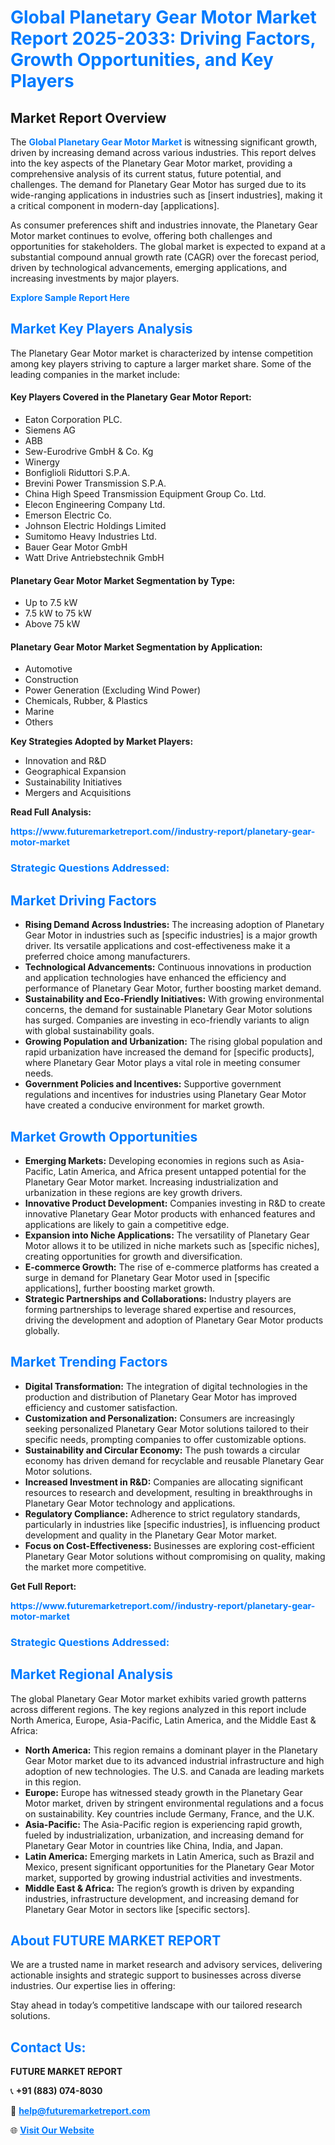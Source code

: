 <h1 style="color: #007BFF;">Global Planetary Gear Motor Market Report 2025-2033: Driving Factors, Growth Opportunities, and Key Players</h1>

<section id="overview">
<h2>Market Report Overview</h2>
<p>The <a href="https://www.futuremarketreport.com//industry-report/planetary-gear-motor-market" style="color: #007BFF; text-decoration: none;"><strong>Global Planetary Gear Motor Market</strong></a> is witnessing significant growth, driven by increasing demand across various industries. This report delves into the key aspects of the Planetary Gear Motor market, providing a comprehensive analysis of its current status, future potential, and challenges. The demand for Planetary Gear Motor has surged due to its wide-ranging applications in industries such as [insert industries], making it a critical component in modern-day [applications].</p>
<p>As consumer preferences shift and industries innovate, the Planetary Gear Motor market continues to evolve, offering both challenges and opportunities for stakeholders. The global market is expected to expand at a substantial compound annual growth rate (CAGR) over the forecast period, driven by technological advancements, emerging applications, and increasing investments by major players.</p>
</section>

<section id="overview">
<p><a href="https://www.futuremarketreport.com//request-sample/reportId=53951" style="color: #007BFF; text-decoration: none;"><strong>Explore Sample Report Here</strong></a></p>
</section>

<section id="key-players">
<h2 style="color: #007BFF;">Market Key Players Analysis</h2>
<p>The Planetary Gear Motor market is characterized by intense competition among key players striving to capture a larger market share. Some of the leading companies in the market include:</p>
<h4>Key Players Covered in the Planetary Gear Motor Report:</h4>
<ul><li>Eaton Corporation PLC.</li><li>Siemens AG</li><li>ABB</li><li>Sew-Eurodrive GmbH &amp; Co. Kg</li><li>Winergy</li><li>Bonfiglioli Riduttori S.P.A.</li><li>Brevini Power Transmission S.P.A.</li><li>China High Speed Transmission Equipment Group Co. Ltd.</li><li>Elecon Engineering Company Ltd.</li><li>Emerson Electric Co.</li><li>Johnson Electric Holdings Limited</li><li>Sumitomo Heavy Industries Ltd.</li><li>Bauer Gear Motor GmbH</li><li>Watt Drive Antriebstechnik GmbH</li></ul>
<h4>Planetary Gear Motor Market Segmentation by Type:</h4>
<ul><li>Up to 7.5 kW</li><li>7.5 kW to 75 kW</li><li>Above 75 kW</li></ul>

<h4>Planetary Gear Motor Market Segmentation by Application:</h4>
<ul><li>Automotive</li><li>Construction</li><li>Power Generation (Excluding Wind Power)</li><li>Chemicals, Rubber, &amp; Plastics</li><li>Marine</li><li>Others</li></ul>
<p><strong>Key Strategies Adopted by Market Players:</strong></p>
<ul>
<li>Innovation and R&D</li>
<li>Geographical Expansion</li>
<li>Sustainability Initiatives</li>
<li>Mergers and Acquisitions</li>
</ul>
</section>

<section>
<p><strong>Read Full Analysis: </strong></p><a href="https://www.futuremarketreport.com//industry-report/planetary-gear-motor-market" style="color: #007BFF; text-decoration: none;"><strong>https://www.futuremarketreport.com//industry-report/planetary-gear-motor-market</strong></a>
<h3 style="color: #007BFF;">Strategic Questions Addressed:</h3>
</section>

<section id="driving-factors">
<h2 style="color: #007BFF;">Market Driving Factors</h2>
<ul>
<li><strong>Rising Demand Across Industries:</strong> The increasing adoption of Planetary Gear Motor in industries such as [specific industries] is a major growth driver. Its versatile applications and cost-effectiveness make it a preferred choice among manufacturers.</li>
<li><strong>Technological Advancements:</strong> Continuous innovations in production and application technologies have enhanced the efficiency and performance of Planetary Gear Motor, further boosting market demand.</li>
<li><strong>Sustainability and Eco-Friendly Initiatives:</strong> With growing environmental concerns, the demand for sustainable Planetary Gear Motor solutions has surged. Companies are investing in eco-friendly variants to align with global sustainability goals.</li>
<li><strong>Growing Population and Urbanization:</strong> The rising global population and rapid urbanization have increased the demand for [specific products], where Planetary Gear Motor plays a vital role in meeting consumer needs.</li>
<li><strong>Government Policies and Incentives:</strong> Supportive government regulations and incentives for industries using Planetary Gear Motor have created a conducive environment for market growth.</li>
</ul>
</section>

<section id="growth-opportunities">
<h2 style="color: #007BFF;">Market Growth Opportunities</h2>
<ul>
<li><strong>Emerging Markets:</strong> Developing economies in regions such as Asia-Pacific, Latin America, and Africa present untapped potential for the Planetary Gear Motor market. Increasing industrialization and urbanization in these regions are key growth drivers.</li>
<li><strong>Innovative Product Development:</strong> Companies investing in R&D to create innovative Planetary Gear Motor products with enhanced features and applications are likely to gain a competitive edge.</li>
<li><strong>Expansion into Niche Applications:</strong> The versatility of Planetary Gear Motor allows it to be utilized in niche markets such as [specific niches], creating opportunities for growth and diversification.</li>
<li><strong>E-commerce Growth:</strong> The rise of e-commerce platforms has created a surge in demand for Planetary Gear Motor used in [specific applications], further boosting market growth.</li>
<li><strong>Strategic Partnerships and Collaborations:</strong> Industry players are forming partnerships to leverage shared expertise and resources, driving the development and adoption of Planetary Gear Motor products globally.</li>
</ul>
</section>

<section id="trending-factors">
<h2 style="color: #007BFF;">Market Trending Factors</h2>
<ul>
<li><strong>Digital Transformation:</strong> The integration of digital technologies in the production and distribution of Planetary Gear Motor has improved efficiency and customer satisfaction.</li>
<li><strong>Customization and Personalization:</strong> Consumers are increasingly seeking personalized Planetary Gear Motor solutions tailored to their specific needs, prompting companies to offer customizable options.</li>
<li><strong>Sustainability and Circular Economy:</strong> The push towards a circular economy has driven demand for recyclable and reusable Planetary Gear Motor solutions.</li>
<li><strong>Increased Investment in R&D:</strong> Companies are allocating significant resources to research and development, resulting in breakthroughs in Planetary Gear Motor technology and applications.</li>
<li><strong>Regulatory Compliance:</strong> Adherence to strict regulatory standards, particularly in industries like [specific industries], is influencing product development and quality in the Planetary Gear Motor market.</li>
<li><strong>Focus on Cost-Effectiveness:</strong> Businesses are exploring cost-efficient Planetary Gear Motor solutions without compromising on quality, making the market more competitive.</li>
</ul>
</section>

<section>
<p><strong>Get Full Report: </strong></p><a href="https://www.futuremarketreport.com//industry-report/planetary-gear-motor-market" style="color: #007BFF; text-decoration: none;"><strong>https://www.futuremarketreport.com//industry-report/planetary-gear-motor-market</strong></a>
<h3 style="color: #007BFF;">Strategic Questions Addressed:</h3>
</section>


<section id="regional-analysis">
<h2 style="color: #007BFF;">Market Regional Analysis</h2>
<p>The global Planetary Gear Motor market exhibits varied growth patterns across different regions. The key regions analyzed in this report include North America, Europe, Asia-Pacific, Latin America, and the Middle East & Africa:</p>
<ul>
<li><strong>North America:</strong> This region remains a dominant player in the Planetary Gear Motor market due to its advanced industrial infrastructure and high adoption of new technologies. The U.S. and Canada are leading markets in this region.</li>
<li><strong>Europe:</strong> Europe has witnessed steady growth in the Planetary Gear Motor market, driven by stringent environmental regulations and a focus on sustainability. Key countries include Germany, France, and the U.K.</li>
<li><strong>Asia-Pacific:</strong> The Asia-Pacific region is experiencing rapid growth, fueled by industrialization, urbanization, and increasing demand for Planetary Gear Motor in countries like China, India, and Japan.</li>
<li><strong>Latin America:</strong> Emerging markets in Latin America, such as Brazil and Mexico, present significant opportunities for the Planetary Gear Motor market, supported by growing industrial activities and investments.</li>
<li><strong>Middle East & Africa:</strong> The region’s growth is driven by expanding industries, infrastructure development, and increasing demand for Planetary Gear Motor in sectors like [specific sectors].</li>
</ul>
</section>

<footer>
<h2 style="color: #007BFF;">About FUTURE MARKET REPORT</h2>
<p>We are a trusted name in market research and advisory services, delivering actionable insights and strategic support to businesses across diverse industries. Our expertise lies in offering:</p>

<p>Stay ahead in today’s competitive landscape with our tailored research solutions.</p>

<h2 style="color: #007BFF;">Contact Us:</h2>
<p><strong>FUTURE MARKET REPORT</strong></p>
<p>📞 <strong>+91 (883) 074-8030</strong></p>
<p>📧 <strong><a href="mailto:help@futuremarketreport.com" style="color: #007BFF;">help@futuremarketreport.com</a></strong></p>
<p>🌐 <strong><a href="https://www.futuremarketreport.com/" style="color: #007BFF;">Visit Our Website</a></strong></p>
</footer>